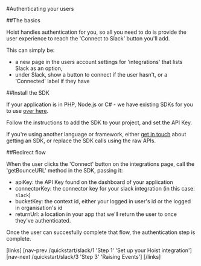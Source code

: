 #Authenticating your users

##The basics

Hoist handles authentication for you, so all you need to do is provide the user experience to reach the 'Connect to Slack' button you'll add. 

This can simply be:
- a new page in the users account settings for 'integrations' that lists Slack as an option, 
- under Slack, show a button to connect if the user hasn't, or a 'Connected' label if they have

##Install the SDK

If your application is in PHP, Node.js or C# - we have existing SDKs for you to use [over here](https://portal.hoist.io/docs/sdks). 

Follow the instructions to add the SDK to your project, and set the API Key.

If you're using another language or framework, either [get in touch](mailto:hello@hoist.io) about getting an SDK, or replace the SDK calls using the raw APIs. 

##Redirect flow

When the user clicks the 'Connect' button on the integrations page, call the 'getBounceURL' method in the SDK, passing it:

- apiKey: the API Key found on the dashboard of your application
- connectorKey: the connector key for your slack integration (in this case: `slack`)
- bucketKey: the context id, either your logged in user's id or the logged in organisation's id
- returnUrl: a location in your app that we'll return the user to once they've authenticated.

Once the user can succesfully complete that flow, the authentication step is complete.

[links]
[nav-prev /quickstart/slack/1 'Step 1' 'Set up your Hoist integration']
[nav-next /quickstart/slack/3 'Step 3' 'Raising Events']
[/links]
